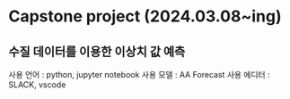 # Capstone project (2024.03.08~ing)


## 수질 데이터를 이용한 이상치 값 예측

사용 언어 : python, jupyter notebook
사용 모델 : AA Forecast
사용 에디터  : SLACK, vscode
